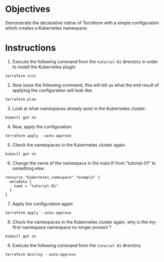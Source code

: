 # Objectives

Demonstrate the declarative native of Terraform with a simple configuration which creates a Kubernetes namespace.

# Instructions

1. Execute the following command from the `tutorial-01` directory in order to install the Kubernetes plugin
```
terraform init
```

2. Now issue the following command, this will tell us what the end result of applying the configuration will look like:
```
terraform plan 
```

3. Look at what namespaces already exist in the Kubernetes cluster:
```
kubectl get ns 
```

4. Now, apply the configuration:
```
terraform apply --auto-approve 
```

5. Check the namespaces in the Kubernetes cluster again:
```
kubectl get ns 
```

6. Change the name of the namespace in the main.tf from "tutorial-01" to something else:
```
resource "kubernetes_namespace" "example" {
  metadata {
    name = "tutorial-01"
  }
}
```

7. Apply the configuration again:
```
terraform apply --auto-approve 
```

8. Check the namespaces in the Kubernetes cluster again, why is the my-first-namespace namespace no longer present ?
```
kubectl get ns 
```

9. Execute the following command from the `tutorial-01` directory
```
terraform destroy --auto-approve 
```
